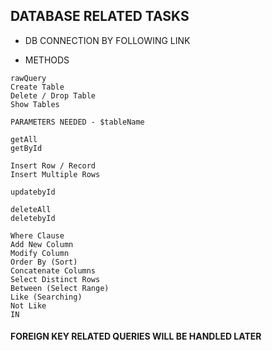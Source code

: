 ## DATABASE RELATED TASKS

- DB CONNECTION BY FOLLOWING LINK



- METHODS

```
rawQuery
Create Table
Delete / Drop Table
Show Tables

PARAMETERS NEEDED - $tableName

getAll
getById

Insert Row / Record
Insert Multiple Rows

updatebyId

deleteAll
deletebyId

Where Clause
Add New Column
Modify Column
Order By (Sort)
Concatenate Columns
Select Distinct Rows
Between (Select Range)
Like (Searching)
Not Like
IN
```

#### FOREIGN KEY RELATED QUERIES WILL BE HANDLED LATER

